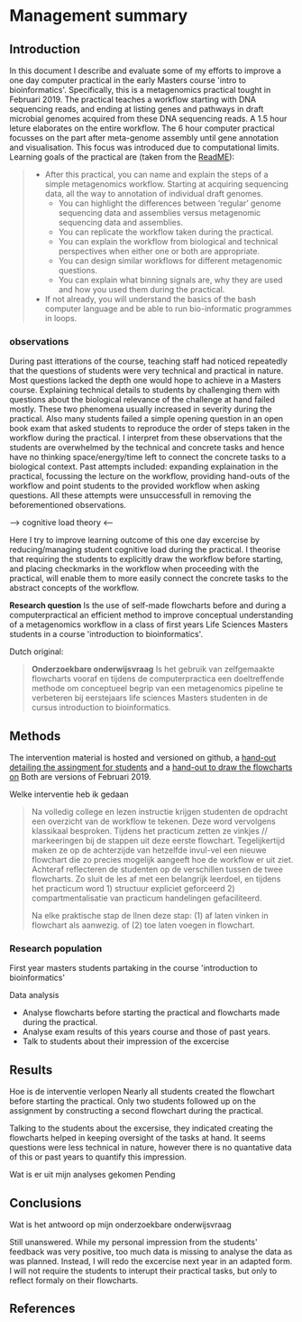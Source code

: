 # Management summary

## Introduction
In this document I describe and evaluate some of my efforts to improve a one day computer practical in the early Masters course 'intro to bioinformatics'. 
Specifically, this is a metagenomics practical tought in Februari 2019.
The practical teaches a workflow starting with DNA sequencing reads, and ending at listing genes and pathways in draft microbial genomes acquired from these DNA sequencing reads.
A 1.5 hour leture elaborates on the entire workflow. 
The 6 hour computer practical focusses on the part after meta-genome assembly until gene annotation and visualisation. 
This focus was introduced due to computational limits.
Learning goals of the practical are (taken from the [ReadME](https://github.com/lauralwd/metagenomicspractical/blob/master/README.md)): 
> * After this practical, you can name and explain the steps of a simple metagenomics workflow. Starting at acquiring sequencing data, all the way to annotation of individual draft genomes.
>   * You can highlight the differences between ‘regular’ genome sequencing data and assemblies versus metagenomic sequencing data and assemblies.
>   * You can replicate the workflow taken during the practical.
>   * You can explain the workflow from biological and technical perspectives when either one or both are appropriate. 
>   * You can design similar workflows for different metagenomic questions.
>   * You can explain what binning signals are, why they are used and how you used them during the practical.
> * If not already, you will understand the basics of the bash computer language and be able to run bio-informatic programmes in loops.

### observations
During past itterations of the course, teaching staff had noticed repeatedly that the questions of students were very technical and practical in nature. 
Most questions lacked the depth one would hope to achieve in a Masters course.
Explaining technical details to students by challenging them with questions about the biological relevance of the challenge at hand failed mostly. 
These two phenomena usually increased in severity during the practical. 
Also many students failed a simple opening question in an open book exam that asked students to reproduce the order of steps taken in the workflow during the practical. 
I interpret from these observations that the students are overwhelmed by the technical and concrete tasks and hence have no thinking space/energy/time left to connect the concrete tasks to a biological context. 
Past attempts included: expanding explaination in the practical, focussing the lecture on the workflow, providing hand-outs of the workflow and point students to the provided workflow when asking questions. 
All these attempts were unsuccessfull in removing the beforementioned observations.

--> cognitive load theory <-- 

Here I try to improve learning outcome of this one day excercise by reducing/managing student cognitive load during the practical. 
I theorise that requiring the students to explicitly draw the workflow before starting, and placing checkmarks in the workflow when proceeding with the practical, will enable them to more easily connect the concrete tasks to the abstract concepts of the workflow.

**Research question** 
Is the use of self-made flowcharts before and during a computerpractical an efficient method to improve conceptual understanding of a metagenomics workflow in a class of first years Life Sciences Masters students in a course 'introduction to bioinformatics'.

Dutch original:
>**Onderzoekbare onderwijsvraag**
>Is het gebruik van zelfgemaakte flowcharts vooraf en tijdens de computerpractica een doeltreffende methode om conceptueel begrip van een metagenomics pipeline te verbeteren bij eerstejaars life sciences Masters studenten in de cursus introduction to bioinformatics.

## Methods

The intervention material is hosted and versioned on github, 
a [hand-out detailing the assingment for students](https://github.com/lauralwd/metagenomicspractical/blob/8d7ff3000841746393bbdca85cb82fa94fa48e42/docs/assignment_flowchart.md) 
and a [hand-out to draw the flowcharts on](https://github.com/lauralwd/metagenomicspractical/blob/8d7ff3000841746393bbdca85cb82fa94fa48e42/docs/fill-in_flowchart.pdf)
Both are versions of Februari 2019.

Welke interventie heb ik gedaan

>Na volledig college en lezen instructie krijgen studenten de opdracht een overzicht van de workflow te tekenen. Deze word vervolgens klassikaal besproken. Tijdens het practicum zetten ze vinkjes // markeeringen bij de stappen uit deze eerste flowchart. Tegelijkertijd maken ze op de achterzijde van hetzelfde invul-vel een nieuwe flowchart die zo precies mogelijk aangeeft hoe de workflow er uit ziet. Achteraf reflecteren de studenten op de verschillen tussen de twee flowcharts. Zo sluit de les af met een belangrijk leerdoel, en tijdens het practicum word 1) structuur expliciet geforceerd 2) compartmentalisatie van practicum handelingen gefaciliteerd.
>
> Na elke praktische stap de llnen deze stap: (1) af laten vinken in flowchart als aanwezig. of (2) toe laten voegen in flowchart.

### Research population
First year masters students partaking in the course 'introduction to bioinformatics'

Data analysis
* Analyse flowcharts before starting the practical and flowcharts made during the practical.
* Analyse exam results of this years course and those of past years.
* Talk to students about their impression of the excercise

## Results

Hoe is de interventie verlopen
Nearly all students created the flowchart before starting the practical. Only two students followed up on the assignment by constructing a second flowchart during the practical.

Talking to the students about the excersise, they indicated creating the flowcharts helped in keeping oversight of the tasks at hand. It seems questions were less technical in nature, however there is no quantative data of this or past years to quantify this impression.

Wat is er uit mijn analyses gekomen
Pending

## Conclusions

Wat is het antwoord op mijn onderzoekbare onderwijsvraag

Still unanswered. While my personal impression from the students' feedback was very positive, too much data is missing to analyse the data as was planned. Instead, I will redo the excercise next year in an adapted form. I will not require the students to interupt their practical tasks, but only to reflect formaly on their flowcharts.

## References
